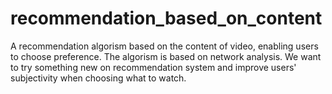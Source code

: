 # recommendation_based_on_content
A recommendation algorism based on the content of video, enabling users to choose preference. The algorism is based on network analysis. We want to try something new on recommendation system and improve users' subjectivity when choosing what to watch.
